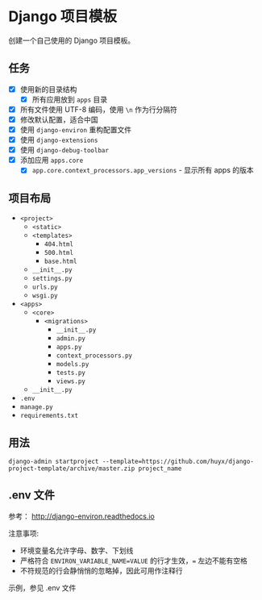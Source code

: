 # Django 项目模板

创建一个自己使用的 Django 项目模板。

## 任务

* [x] 使用新的目录结构
  * [x] 所有应用放到 `apps` 目录
* [x] 所有文件使用 UTF-8 编码，使用 `\n` 作为行分隔符
* [x] 修改默认配置，适合中国
* [x] 使用 `django-environ` 重构配置文件
* [x] 使用 `django-extensions`
* [x] 使用 `django-debug-toolbar`
* [x] 添加应用 `apps.core`
  * [x] `app.core.context_processors.app_versions` - 显示所有 apps 的版本

## 项目布局

* `<project>`
  * `<static>`
  * `<templates>`
    * `404.html`
    * `500.html`
    * `base.html`
  * `__init__.py`
  * `settings.py`
  * `urls.py`
  * `wsgi.py`
* `<apps>`
  * `<core>`
    * `<migrations>`
      * `__init__.py`
      * `admin.py`
      * `apps.py`
      * `context_processors.py`
      * `models.py`
      * `tests.py`
      * `views.py`
  * `__init__.py`
* `.env`
* `manage.py`
* `requirements.txt`

## 用法

```
django-admin startproject --template=https://github.com/huyx/django-project-template/archive/master.zip project_name
```

## .env 文件

参考： http://django-environ.readthedocs.io

注意事项:

* 环境变量名允许字母、数字、下划线
* 严格符合 `ENVIRON_VARIABLE_NAME=VALUE` 的行才生效，`=` 左边不能有空格
* 不符规范的行会静悄悄的忽略掉，因此可用作注释行

示例，参见 .env 文件
